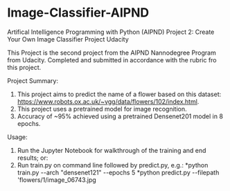 # Image-Classifier-AIPND
Artifical Intelligence Programming with Python (AIPND) Project 2: Create Your Own Image Classifier Project Udacity

This Project is the second project from the AIPND Nannodegree Program from Udacity. Completed and submitted in accordance with the rubric fro this project.

Project Summary:
  1. This project aims to predict the name of a flower based on this dataset: https://www.robots.ox.ac.uk/~vgg/data/flowers/102/index.html.
  2. This project uses a pretrained model for image recognition.
  3. Accuracy of ~95% achieved using a pretrained Densenet201 model in 8 epochs.

Usage:
  1. Run the Jupyter Notebook for walkthrough of the training and end results; or:
  2. Run train.py on command line followed by predict.py, e.g.: 
    *python train.py --arch "densenet121" --epochs 5
    *python predict.py --filepath 'flowers/1/image_06743.jpg
